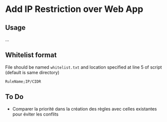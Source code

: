 # Add IP Restriction over Web App
## Usage
...

## Whitelist format 
File should be named `whitelist.txt` and location specified at line 5 of script (default is same directory)
```
RuleName;IP/CIDR
```
## To Do
* Comparer la priorité dans la création des règles avec celles existantes pour éviter les conflits
